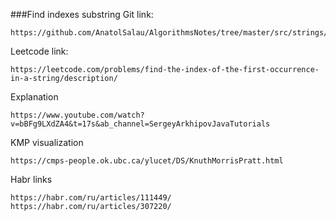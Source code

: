 ###Find indexes substring
Git link:   

    https://github.com/AnatolSalau/AlgorithmsNotes/tree/master/src/strings/find_indexes_substrings

Leetcode link:

    https://leetcode.com/problems/find-the-index-of-the-first-occurrence-in-a-string/description/

Explanation

    https://www.youtube.com/watch?v=bBFg9LXdZA4&t=17s&ab_channel=SergeyArkhipovJavaTutorials

KMP visualization

    https://cmps-people.ok.ubc.ca/ylucet/DS/KnuthMorrisPratt.html

Habr links

    https://habr.com/ru/articles/111449/
    https://habr.com/ru/articles/307220/
